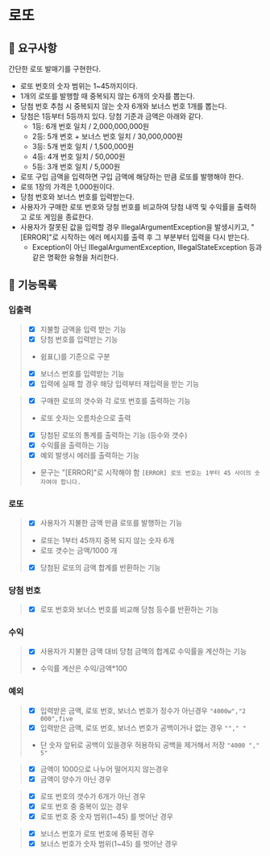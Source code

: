 # 로또
## :rocket: 요구사항
간단한 로또 발매기를 구현한다.

- 로또 번호의 숫자 범위는 1~45까지이다.
- 1개의 로또를 발행할 때 중복되지 않는 6개의 숫자를 뽑는다.
- 당첨 번호 추첨 시 중복되지 않는 숫자 6개와 보너스 번호 1개를 뽑는다.
- 당첨은 1등부터 5등까지 있다. 당첨 기준과 금액은 아래와 같다.
  - 1등: 6개 번호 일치 / 2,000,000,000원
  - 2등: 5개 번호 + 보너스 번호 일치 / 30,000,000원
  - 3등: 5개 번호 일치 / 1,500,000원
  - 4등: 4개 번호 일치 / 50,000원
  - 5등: 3개 번호 일치 / 5,000원
- 로또 구입 금액을 입력하면 구입 금액에 해당하는 만큼 로또를 발행해야 한다.
- 로또 1장의 가격은 1,000원이다.
- 당첨 번호와 보너스 번호를 입력받는다.
- 사용자가 구매한 로또 번호와 당첨 번호를 비교하여 당첨 내역 및 수익률을 출력하고 로또 게임을 종료한다.
- 사용자가 잘못된 값을 입력할 경우 IllegalArgumentException을 발생시키고, "[ERROR]"로 시작하는 에러 메시지를 출력 후 그 부분부터 입력을 다시 받는다.
  - Exception이 아닌 IllegalArgumentException, IllegalStateException 등과 같은 명확한 유형을 처리한다.
## :hammer: 기능목록

### 입출력
>- [x] 지불할 금액을 입력 받는 기능
>- [x] 당첨 번호를 입력받는 기능
>  - 쉼표(,)를 기준으로 구분
>- [x] 보너스 번호를 입력받는 기능
>- [x] 입력에 실패 할 경우 해당 입력부터 재입력을 받는 기능


>- [x] 구매한 로또의 갯수와 각 로또 번호를 출력하는 기능
>  - 로또 숫자는 오름차순으로 출력
>- [x] 당첨된 로또의 통계를 출력하는 기능 (등수와 갯수)
>- [x] 수익률을 출력하는 기능 
>- [x] 예외 발생시 에러를 출력하는 기능 
>  - 문구는 "[ERROR]"로 시작해야 함 `[ERROR] 로또 번호는 1부터 45 사이의 숫자여야 합니다.`
### 로또
>- [x] 사용자가 지불한 금액 만큼 로또를 발행하는 기능
>  - 로또는 1부터 45까지 중복 되지 않는 숫자 6개
>  - 로또 갯수는 금액/1000 개
>- [x] 당첨된 로또의 금액 합계를 반환하는 기능
### 당첨 번호
>- [x] 로또 번호와 보너스 번호를 비교해 당첨 등수를 반환하는 기능
### 수익
>- [x] 사용자가 지불한 금액 대비 당첨 금액의 합계로 수익률을 계산하는 기능
>  - 수익률 계산은 수익/금액*100
### 예외
>- [x] 입력받은 금액, 로또 번호, 보너스 번호가 정수가 아닌경우 `"4000w","2 000",five`
>- [x] 입력받은 금액, 로또 번호, 보너스 번호가 공백이거나 없는 경우 `""," "`
>  - 단 숫자 앞뒤로 공백이 있을경우 허용하되 공백을 제거해서 저장 `"4000 "," 5"`

>- [x] 금액이 1000으로 나누어 떨어지지 않는경우 
>- [x] 금액이 양수가 아닌 경우

>- [x] 로또 번호의 갯수가 6개가 아닌 경우 
>- [x] 로또 번호 중 중복이 있는 경우
>- [x] 로또 번호 중 숫자 범위(1~45) 를 벗어난 경우

>- [x] 보너스 번호가 로또 번호에 중복된 경우
>- [x] 보너스 번호가 숫자 범위(1~45) 를 벗어난 경우

